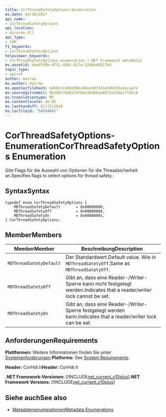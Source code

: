 ```yaml
---
title: CorThreadSafetyOptions-Enumeration
ms.date: 03/30/2017
api_name:
- CorThreadSafetyOptions
api_location:
- mscoree.dll
api_type:
- COM
f1_keywords:
- CorThreadSafetyOptions
helpviewer_keywords:
- CorThreadSafetyOptions enumeration [.NET Framework metadata]
ms.assetid: dae07d9b-df51-488c-b17e-52d6e48217bd
topic_type:
- apiref
author: mairaw
ms.author: mairaw
ms.openlocfilehash: b460c2c4b0d38ec46ee9d7341de9b320a2ecaa7e
ms.sourcegitcommit: 6b308cf6d627d78ee36dbbae8972a310ac7fd6c8
ms.translationtype: MT
ms.contentlocale: de-DE
ms.lasthandoff: 01/23/2019
ms.locfileid: "54594641"
---
```

# <a name="corthreadsafetyoptions-enumeration"></a><span data-ttu-id="93425-102">CorThreadSafetyOptions-Enumeration</span><span class="sxs-lookup"><span data-stu-id="93425-102">CorThreadSafetyOptions Enumeration</span></span>
<span data-ttu-id="93425-103">Gibt Flags für die Auswahl von Optionen für die Threadsicherheit an.</span><span class="sxs-lookup"><span data-stu-id="93425-103">Specifies flags to select options for thread safety.</span></span>  
  
## <a name="syntax"></a><span data-ttu-id="93425-104">Syntax</span><span class="sxs-lookup"><span data-stu-id="93425-104">Syntax</span></span>  
  
```  
typedef enum CorThreadSafetyOptions {  
    MDThreadSafetyDefault       = 0x00000000,  
    MDThreadSafetyOff           = 0x00000000,  
    MDThreadSafetyOn            = 0x00000001,  
} CorThreadSafetyOptions;  
```  
  
## <a name="members"></a><span data-ttu-id="93425-105">Member</span><span class="sxs-lookup"><span data-stu-id="93425-105">Members</span></span>  
  
|<span data-ttu-id="93425-106">Member</span><span class="sxs-lookup"><span data-stu-id="93425-106">Member</span></span>|<span data-ttu-id="93425-107">Beschreibung</span><span class="sxs-lookup"><span data-stu-id="93425-107">Description</span></span>|  
|------------|-----------------|  
|`MDThreadSatetyDefault`|<span data-ttu-id="93425-108">Der Standardwert.</span><span class="sxs-lookup"><span data-stu-id="93425-108">Default value.</span></span> <span data-ttu-id="93425-109">Wie in `MDThreadSatetyOff`.</span><span class="sxs-lookup"><span data-stu-id="93425-109">Same as `MDThreadSatetyOff`.</span></span>|  
|`MDThreadSatetyOff`|<span data-ttu-id="93425-110">Gibt an, dass eine Reader-/Writer-Sperre kann nicht festgelegt werden.</span><span class="sxs-lookup"><span data-stu-id="93425-110">Indicates that a reader/writer lock cannot be set.</span></span>|  
|`MDThreadSatetyOn`|<span data-ttu-id="93425-111">Gibt an, dass eine Reader-/Writer-Sperre festgelegt werden kann.</span><span class="sxs-lookup"><span data-stu-id="93425-111">Indicates that a reader/writer lock can be set.</span></span>|  
  
## <a name="requirements"></a><span data-ttu-id="93425-112">Anforderungen</span><span class="sxs-lookup"><span data-stu-id="93425-112">Requirements</span></span>  
 <span data-ttu-id="93425-113">**Plattformen:** Weitere Informationen finden Sie unter [Systemanforderungen](../../../../docs/framework/get-started/system-requirements.md).</span><span class="sxs-lookup"><span data-stu-id="93425-113">**Platforms:** See [System Requirements](../../../../docs/framework/get-started/system-requirements.md).</span></span>  
  
 <span data-ttu-id="93425-114">**Header:** CorHdr.h</span><span class="sxs-lookup"><span data-stu-id="93425-114">**Header:** CorHdr.h</span></span>  
  
 <span data-ttu-id="93425-115">**.NET Framework-Versionen:** [!INCLUDE[net_current_v10plus](../../../../includes/net-current-v10plus-md.md)]</span><span class="sxs-lookup"><span data-stu-id="93425-115">**.NET Framework Versions:** [!INCLUDE[net_current_v10plus](../../../../includes/net-current-v10plus-md.md)]</span></span>  
  
## <a name="see-also"></a><span data-ttu-id="93425-116">Siehe auch</span><span class="sxs-lookup"><span data-stu-id="93425-116">See also</span></span>
- [<span data-ttu-id="93425-117">Metadatenenumerationen</span><span class="sxs-lookup"><span data-stu-id="93425-117">Metadata Enumerations</span></span>](../../../../docs/framework/unmanaged-api/metadata/metadata-enumerations.md)
